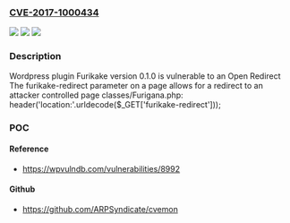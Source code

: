 ### [CVE-2017-1000434](https://cve.mitre.org/cgi-bin/cvename.cgi?name=CVE-2017-1000434)
![](https://img.shields.io/static/v1?label=Product&message=n%2Fa&color=blue)
![](https://img.shields.io/static/v1?label=Version&message=n%2Fa&color=blue)
![](https://img.shields.io/static/v1?label=Vulnerability&message=n%2Fa&color=brighgreen)

### Description

Wordpress plugin Furikake version 0.1.0 is vulnerable to an Open Redirect The furikake-redirect parameter on a page allows for a redirect to an attacker controlled page classes/Furigana.php: header('location:'.urldecode($_GET['furikake-redirect']));

### POC

#### Reference
- https://wpvulndb.com/vulnerabilities/8992

#### Github
- https://github.com/ARPSyndicate/cvemon

